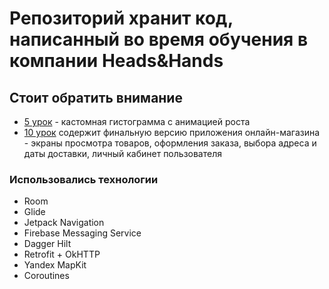 # Репозиторий хранит код, написанный во время обучения в компании Heads&Hands

## Стоит обратить внимание
* [5 урок](https://github.com/KolaYAndr/h-h/tree/main/Lesson_5_Andreev) - кастомная гистограмма с анимацией роста
* [10 урок](https://github.com/KolaYAndr/h-h/tree/main/Lesson_10_Andreev) содержит финальную версию приложения онлайн-магазина - экраны просмотра товаров, оформления заказа, выбора адреса и даты доставки, личный кабинет пользователя

### Использовались технологии
* Room
* Glide
* Jetpack Navigation
* Firebase Messaging Service
* Dagger Hilt
* Retrofit + OkHTTP
* Yandex MapKit
* Coroutines
